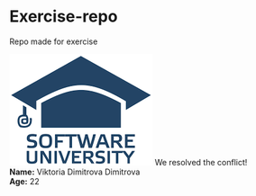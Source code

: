 # Еxercise-repo
Repo made for exercise

<img src="softuni-logo.png" alt="No photo!">
We resolved the conflict!<br>
<b>Name:</b> Viktoria Dimitrova Dimitrova<br>
<b>Age:</b> 22

